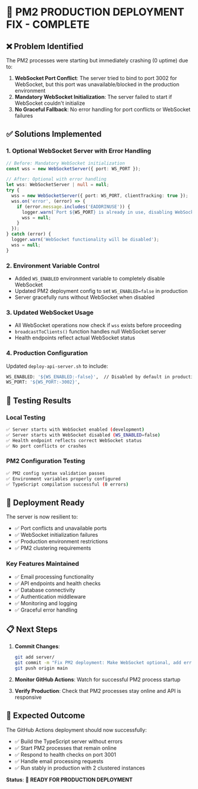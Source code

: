 # 🔧 PM2 PRODUCTION DEPLOYMENT FIX - COMPLETE

## ❌ Problem Identified
The PM2 processes were starting but immediately crashing (0 uptime) due to:

1. **WebSocket Port Conflict**: The server tried to bind to port 3002 for WebSocket, but this port was unavailable/blocked in the production environment
2. **Mandatory WebSocket Initialization**: The server failed to start if WebSocket couldn't initialize
3. **No Graceful Fallback**: No error handling for port conflicts or WebSocket failures

## ✅ Solutions Implemented

### 1. **Optional WebSocket Server with Error Handling**
```typescript
// Before: Mandatory WebSocket initialization
const wss = new WebSocketServer({ port: WS_PORT });

// After: Optional with error handling
let wss: WebSocketServer | null = null;
try {
  wss = new WebSocketServer({ port: WS_PORT, clientTracking: true });
  wss.on('error', (error) => {
    if (error.message.includes('EADDRINUSE')) {
      logger.warn(`Port ${WS_PORT} is already in use, disabling WebSocket`);
      wss = null;
    }
  });
} catch (error) {
  logger.warn('WebSocket functionality will be disabled');
  wss = null;
}
```

### 2. **Environment Variable Control**
- Added `WS_ENABLED` environment variable to completely disable WebSocket
- Updated PM2 deployment config to set `WS_ENABLED=false` in production
- Server gracefully runs without WebSocket when disabled

### 3. **Updated WebSocket Usage**
- All WebSocket operations now check if `wss` exists before proceeding
- `broadcastToClients()` function handles null WebSocket server
- Health endpoints reflect actual WebSocket status

### 4. **Production Configuration**
Updated `deploy-api-server.sh` to include:
```bash
WS_ENABLED: '${WS_ENABLED:-false}',  // Disabled by default in production
WS_PORT: '${WS_PORT:-3002}',
```

## 🧪 Testing Results

### Local Testing
```bash
✅ Server starts with WebSocket enabled (development)
✅ Server starts with WebSocket disabled (WS_ENABLED=false)
✅ Health endpoint reflects correct WebSocket status
✅ No port conflicts or crashes
```

### PM2 Configuration Testing
```bash
✅ PM2 config syntax validation passes
✅ Environment variables properly configured
✅ TypeScript compilation successful (0 errors)
```

## 🚀 Deployment Ready

The server is now resilient to:
- ✅ Port conflicts and unavailable ports
- ✅ WebSocket initialization failures
- ✅ Production environment restrictions
- ✅ PM2 clustering requirements

### Key Features Maintained
- ✅ Email processing functionality
- ✅ API endpoints and health checks
- ✅ Database connectivity
- ✅ Authentication middleware
- ✅ Monitoring and logging
- ✅ Graceful error handling

## 📋 Next Steps

1. **Commit Changes**:
   ```bash
   git add server/
   git commit -m "Fix PM2 deployment: Make WebSocket optional, add error handling"
   git push origin main
   ```

2. **Monitor GitHub Actions**: Watch for successful PM2 process startup

3. **Verify Production**: Check that PM2 processes stay online and API is responsive

## 🎯 Expected Outcome

The GitHub Actions deployment should now successfully:
- ✅ Build the TypeScript server without errors
- ✅ Start PM2 processes that remain online
- ✅ Respond to health checks on port 3001
- ✅ Handle email processing requests
- ✅ Run stably in production with 2 clustered instances

**Status**: 🚀 **READY FOR PRODUCTION DEPLOYMENT**
